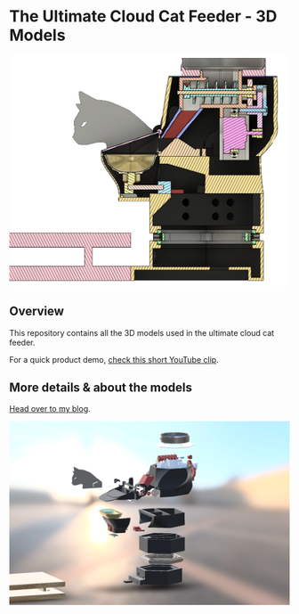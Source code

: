 # The Ultimate Cloud Cat Feeder - 3D Models

![The Ultimate Cloud Cat Feeder - cross section view through center](CrossSection.png?raw=true "cross section view through center")

## Overview

This repository contains all the 3D models used in the ultimate cloud cat feeder.

For a quick product demo, [check this short YouTube clip].

## More details & about the models

[Head over to my blog].

[check this short YouTube clip]: https://youtu.be/XG0LZ08-GsM
[Head over to my blog]: https://piotr.westfalewicz.com/blog/2019/08/print-your-own-ultimate-cloud-cat-feeder-open-sourcing-stl-files/

![The Ultimate Cloud Cat Feeder - explode view](Explode.png?raw=true "explode view")
